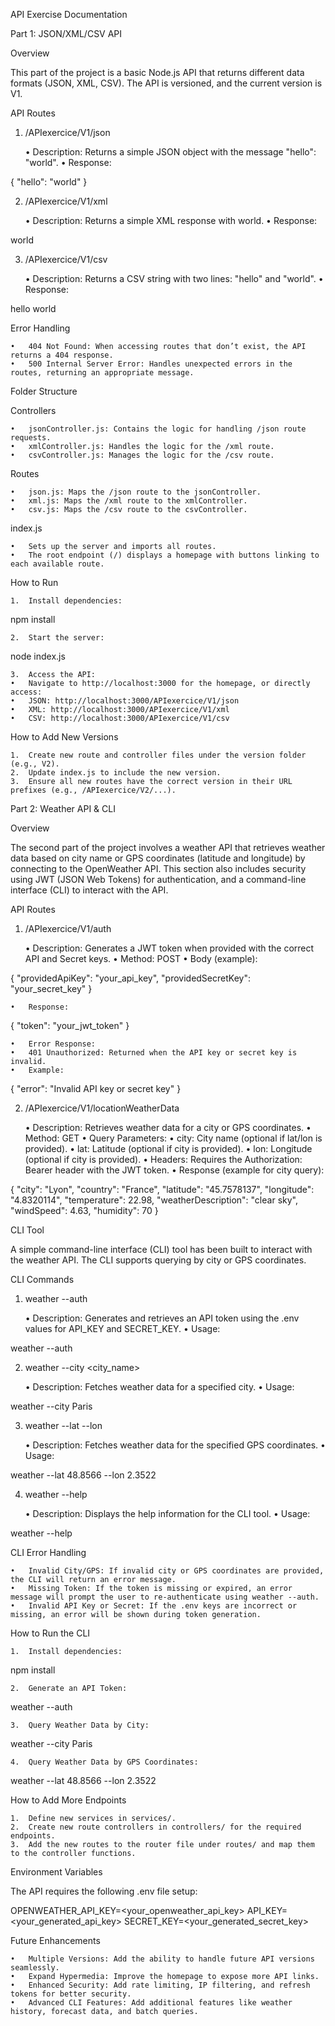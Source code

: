 API Exercise Documentation

Part 1: JSON/XML/CSV API

Overview

This part of the project is a basic Node.js API that returns different data formats (JSON, XML, CSV). The API is versioned, and the current version is V1.

API Routes

1. /APIexercice/V1/json

	•	Description: Returns a simple JSON object with the message "hello": "world".
	•	Response:

{
  "hello": "world"
}



2. /APIexercice/V1/xml

	•	Description: Returns a simple XML response with <hello>world</hello>.
	•	Response:

<hello>world</hello>



3. /APIexercice/V1/csv

	•	Description: Returns a CSV string with two lines: "hello" and "world".
	•	Response:

hello
world



Error Handling

	•	404 Not Found: When accessing routes that don’t exist, the API returns a 404 response.
	•	500 Internal Server Error: Handles unexpected errors in the routes, returning an appropriate message.

Folder Structure

Controllers

	•	jsonController.js: Contains the logic for handling /json route requests.
	•	xmlController.js: Handles the logic for the /xml route.
	•	csvController.js: Manages the logic for the /csv route.

Routes

	•	json.js: Maps the /json route to the jsonController.
	•	xml.js: Maps the /xml route to the xmlController.
	•	csv.js: Maps the /csv route to the csvController.

index.js

	•	Sets up the server and imports all routes.
	•	The root endpoint (/) displays a homepage with buttons linking to each available route.

How to Run

	1.	Install dependencies:

npm install


	2.	Start the server:

node index.js


	3.	Access the API:
	•	Navigate to http://localhost:3000 for the homepage, or directly access:
	•	JSON: http://localhost:3000/APIexercice/V1/json
	•	XML: http://localhost:3000/APIexercice/V1/xml
	•	CSV: http://localhost:3000/APIexercice/V1/csv

How to Add New Versions

	1.	Create new route and controller files under the version folder (e.g., V2).
	2.	Update index.js to include the new version.
	3.	Ensure all new routes have the correct version in their URL prefixes (e.g., /APIexercice/V2/...).

Part 2: Weather API & CLI

Overview

The second part of the project involves a weather API that retrieves weather data based on city name or GPS coordinates (latitude and longitude) by connecting to the OpenWeather API. This section also includes security using JWT (JSON Web Tokens) for authentication, and a command-line interface (CLI) to interact with the API.

API Routes

1. /APIexercice/V1/auth

	•	Description: Generates a JWT token when provided with the correct API and Secret keys.
	•	Method: POST
	•	Body (example):

{
  "providedApiKey": "your_api_key",
  "providedSecretKey": "your_secret_key"
}


	•	Response:

{
  "token": "your_jwt_token"
}


	•	Error Response:
	•	401 Unauthorized: Returned when the API key or secret key is invalid.
	•	Example:

{
  "error": "Invalid API key or secret key"
}



2. /APIexercice/V1/locationWeatherData

	•	Description: Retrieves weather data for a city or GPS coordinates.
	•	Method: GET
	•	Query Parameters:
	•	city: City name (optional if lat/lon is provided).
	•	lat: Latitude (optional if city is provided).
	•	lon: Longitude (optional if city is provided).
	•	Headers: Requires the Authorization: Bearer <token> header with the JWT token.
	•	Response (example for city query):

{
  "city": "Lyon",
  "country": "France",
  "latitude": "45.7578137",
  "longitude": "4.8320114",
  "temperature": 22.98,
  "weatherDescription": "clear sky",
  "windSpeed": 4.63,
  "humidity": 70
}



CLI Tool

A simple command-line interface (CLI) tool has been built to interact with the weather API. The CLI supports querying by city or GPS coordinates.

CLI Commands

1. weather --auth

	•	Description: Generates and retrieves an API token using the .env values for API_KEY and SECRET_KEY.
	•	Usage:

weather --auth



2. weather --city <city_name>

	•	Description: Fetches weather data for a specified city.
	•	Usage:

weather --city Paris



3. weather --lat <latitude> --lon <longitude>

	•	Description: Fetches weather data for the specified GPS coordinates.
	•	Usage:

weather --lat 48.8566 --lon 2.3522



4. weather --help

	•	Description: Displays the help information for the CLI tool.
	•	Usage:

weather --help



CLI Error Handling

	•	Invalid City/GPS: If invalid city or GPS coordinates are provided, the CLI will return an error message.
	•	Missing Token: If the token is missing or expired, an error message will prompt the user to re-authenticate using weather --auth.
	•	Invalid API Key or Secret: If the .env keys are incorrect or missing, an error will be shown during token generation.

How to Run the CLI

	1.	Install dependencies:

npm install


	2.	Generate an API Token:

weather --auth


	3.	Query Weather Data by City:

weather --city Paris


	4.	Query Weather Data by GPS Coordinates:

weather --lat 48.8566 --lon 2.3522



How to Add More Endpoints

	1.	Define new services in services/.
	2.	Create new route controllers in controllers/ for the required endpoints.
	3.	Add the new routes to the router file under routes/ and map them to the controller functions.

Environment Variables

The API requires the following .env file setup:

OPENWEATHER_API_KEY=<your_openweather_api_key>
API_KEY=<your_generated_api_key>
SECRET_KEY=<your_generated_secret_key>

Future Enhancements

	•	Multiple Versions: Add the ability to handle future API versions seamlessly.
	•	Expand Hypermedia: Improve the homepage to expose more API links.
	•	Enhanced Security: Add rate limiting, IP filtering, and refresh tokens for better security.
	•	Advanced CLI Features: Add additional features like weather history, forecast data, and batch queries.
